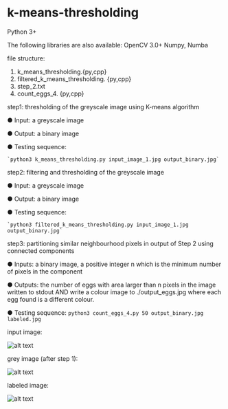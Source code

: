 # k-means-thresholding

Python 3+

The following libraries are also available:
OpenCV 3.0+
Numpy, Numba

file structure:

1. k_means_thresholding.{py,cpp}
2. filtered_k_means_thresholding. {py,cpp}
3. step_2.txt
4. count_eggs_4. {py,cpp}

step1:  thresholding of the greyscale image using K-means algorithm

  ● Input: a greyscale image

  ● Output: a binary image

  ● Testing sequence:

    `python3 k_means_thresholding.py input_image_1.jpg output_binary.jpg`

step2: filtering and thresholding of the greyscale image

  ● Input: a greyscale image

  ● Output: a binary image

  ● Testing sequence:

    `python3 filtered_k_means_thresholding.py input_image_1.jpg output_binary.jpg`

step3: partitioning similar neighbourhood pixels in output of Step 2 using connected components

  ● Inputs: a binary image, a positive integer n which is the minimum number of pixels in the component

  ● Outputs: the number of eggs with area larger than n pixels in the image written to stdout AND write a colour image to ./output_eggs.jpg where each egg found is a different colour.

  ● Testing sequence:
    `python3 count_eggs_4.py 50 output_binary.jpg labeled.jpg`

input image:

![alt text](https://github.com/mokomokoo/COMP9517-computer-vision-k-means-thresholding/blob/master/input_image_1.jpg)

grey image (after step 1):

![alt text](https://github.com/mokomokoo/COMP9517-computer-vision-k-means-thresholding/blob/master/output_binary.jpg)

labeled image:

![alt text](https://github.com/mokomokoo/COMP9517-computer-vision-k-means-thresholding/blob/master/labeled.png)
